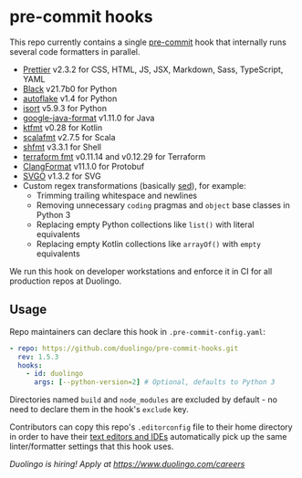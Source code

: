 # pre-commit hooks

This repo currently contains a single [pre-commit](https://pre-commit.com/) hook that internally runs several code formatters in parallel.

- [Prettier](https://github.com/prettier/prettier) v2.3.2 for CSS, HTML, JS, JSX, Markdown, Sass, TypeScript, YAML
- [Black](https://github.com/psf/black) v21.7b0<!-- TODO: The next time we upgrade Black, we should also address the isort comment in .editorconfig --> for Python
- [autoflake](https://github.com/myint/autoflake) v1.4 for Python
- [isort](https://github.com/PyCQA/isort) v5.9.3 for Python
- [google-java-format](https://github.com/google/google-java-format) v1.11.0 for Java
- [ktfmt](https://github.com/facebookincubator/ktfmt) v0.28 for Kotlin
- [scalafmt](https://scalameta.org/scalafmt/) v2.7.5 for Scala
- [shfmt](https://github.com/mvdan/sh) v3.3.1 for Shell
- [terraform fmt](https://github.com/hashicorp/terraform) v0.11.14 and v0.12.29 for Terraform
- [ClangFormat](https://clang.llvm.org/docs/ClangFormat.html) v11.1.0 for Protobuf
- [SVGO](https://github.com/svg/svgo) v1.3.2 for SVG
- Custom regex transformations (basically [sed](https://en.wikipedia.org/wiki/Sed)), for example:
  - Trimming trailing whitespace and newlines
  - Removing unnecessary `coding` pragmas and `object` base classes in Python 3
  - Replacing empty Python collections like `list()` with literal equivalents
  - Replacing empty Kotlin collections like `arrayOf()` with `empty` equivalents

We run this hook on developer workstations and enforce it in CI for all production repos at Duolingo.

## Usage

Repo maintainers can declare this hook in `.pre-commit-config.yaml`:

```yaml
- repo: https://github.com/duolingo/pre-commit-hooks.git
  rev: 1.5.3
  hooks:
    - id: duolingo
      args: [--python-version=2] # Optional, defaults to Python 3
```

Directories named `build` and `node_modules` are excluded by default - no need to declare them in the hook's `exclude` key.

Contributors can copy this repo's `.editorconfig` file to their home directory in order to have their [text editors and IDEs](https://editorconfig.org/) automatically pick up the same linter/formatter settings that this hook uses.

_Duolingo is hiring! Apply at https://www.duolingo.com/careers_
